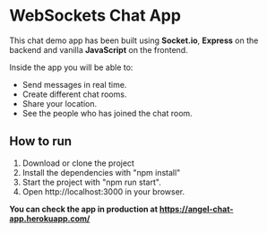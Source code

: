 # WebSockets Chat App

This chat demo app has been built using **Socket.io**, **Express** on the backend and vanilla **JavaScript** on the frontend.

Inside the app you will be able to:
* Send messages in real time.
* Create different chat rooms.
* Share your location.
* See the people who has joined the chat room.

## How to run
1. Download or clone the project
2. Install the dependencies with "npm install"
3. Start the project with "npm run start".
4. Open http://localhost:3000 in your browser.

**You can check the app in production at https://angel-chat-app.herokuapp.com/**
